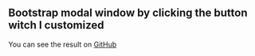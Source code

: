 ## Bootstrap modal window by clicking the button witch I customized
You can see the result on [GitHub](https://klymenkoaleksandr.github.io/Modal-window/)